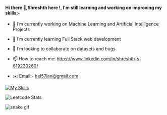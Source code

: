 #### Hi there 👋,Shreshth here !, I'm still learning and working on improving my skills:-


<!--**shreshth3142857/shreshth3142857** is a ✨ _special_ ✨ repository because its `README.md` (this file) appears on your GitHub profile.-->

- 🔭 I’m currently working on Machine Learning and Artificial Intelligence Projects                
  
- 🌱 I’m currently learning Full Stack web development                                                                 
  
- 👯 I’m looking to collaborate on datasets and bugs                                               
   
- 📫 How to reach me: https://www.linkedin.com/in/shreshth-s-619230260/                            
- ✉️ Email:- hel57lan@gmail.com

[![My Skills](https://skillicons.dev/icons?i=js,html,css,bootstrap,figma,python,flask,c,cpp,linux,mysql,vscode,wordpress&perline=8)](https://skillicons.dev)


 ![Leetcode Stats](https://leetcard.jacoblin.cool/Sharma3142857?ext=heatmap)

 ![snake gif](https://github.com/shreshth3142857/shreshth3142857/blob/output/github-contribution-grid-snake.gif)

 



  


